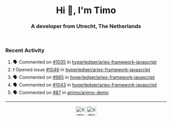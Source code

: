 <h1 align="center">Hi 👋, I'm Timo</h1>
<h3 align="center">A developer from Utrecht, The Netherlands</h3>
<br/>
<!-- https://github.com/rahuldkjain/github-profile-readme-generator --!>

<!--  <p align="left"><img src="https://github-readme-stats.vercel.app/api?username=timoglastra&show_icons=true&count_private=true&" alt="timoglastra" /></p> --!>

<!--
Github language stats
<p align="left"><img src="https://github-readme-stats.vercel.app/api/top-langs/?username=timoglastra&layout=compact" alt="timoglastra" /><p>
-->

<!-- Codestats language stats -->
<!-- <p align="left"><img src="https://codestats-readme.vercel.app/api/top-langs/?username=timoglastra&layout=compact&language_count=12" alt="timoglastra" /><p>    --!>
  
<h3>Recent Activity</h3>

<!--START_SECTION:activity-->
1. 🗣 Commented on [#1035](https://github.com/hyperledger/aries-framework-javascript/issues/1035) in [hyperledger/aries-framework-javascript](https://github.com/hyperledger/aries-framework-javascript)
2. ❗️ Opened issue [#1046](https://github.com/hyperledger/aries-framework-javascript/issues/1046) in [hyperledger/aries-framework-javascript](https://github.com/hyperledger/aries-framework-javascript)
3. 🗣 Commented on [#965](https://github.com/hyperledger/aries-framework-javascript/issues/965) in [hyperledger/aries-framework-javascript](https://github.com/hyperledger/aries-framework-javascript)
4. 🗣 Commented on [#1043](https://github.com/hyperledger/aries-framework-javascript/issues/1043) in [hyperledger/aries-framework-javascript](https://github.com/hyperledger/aries-framework-javascript)
5. 🗣 Commented on [#87](https://github.com/animo/animo-demo/issues/87) in [animo/animo-demo](https://github.com/animo/animo-demo)
<!--END_SECTION:activity-->

---

<p align="center">
<a href="https://twitter.com/timoglastra" target="blank"><img align="center" src="https://cdn.jsdelivr.net/npm/simple-icons@3.0.1/icons/twitter.svg" alt="timoglastra" height="30" width="30" /></a>
<a href="https://linkedin.com/in/timoglastra" target="blank"><img align="center" src="https://cdn.jsdelivr.net/npm/simple-icons@3.0.1/icons/linkedin.svg" alt="timoglastra" height="30" width="30" /></a>
</p>



